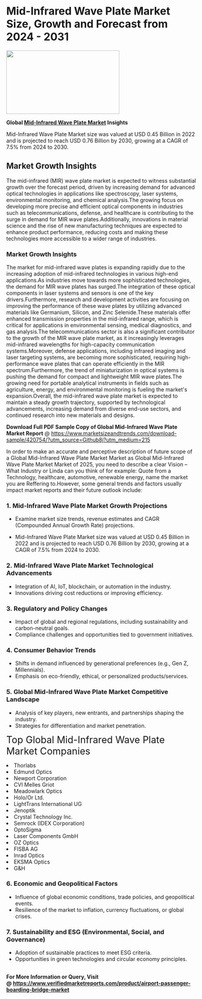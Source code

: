 <H1>Mid-Infrared Wave Plate Market Size, Growth and Forecast from 2024 - 2031</H1><img class="aligncenter size-medium wp-image-584254" src="https://thirdeyenews.in/wp-content/uploads/2024/09/Global-Market-Research-300x168.jpeg" alt="" width="300" height="168" /><p><strong>Global&nbsp;<a href="https://www.marketsizeandtrends.com/download-sample/420754/?utm_source=Github8j?utm_medium=215">Mid-Infrared Wave Plate Market</a> Insights</strong></p><p>Mid-Infrared Wave Plate Market size was valued at USD 0.45 Billion in 2022 and is projected to reach USD 0.76 Billion by 2030, growing at a CAGR of 7.5% from 2024 to 2030.</p><p><h2>Market Growth Insights</h2> The mid-infrared (MIR) wave plate market is expected to witness substantial growth over the forecast period, driven by increasing demand for advanced optical technologies in applications like spectroscopy, laser systems, environmental monitoring, and chemical analysis.The growing focus on developing more precise and efficient optical components in industries such as telecommunications, defense, and healthcare is contributing to the surge in demand for MIR wave plates.Additionally, innovations in material science and the rise of new manufacturing techniques are expected to enhance product performance, reducing costs and making these technologies more accessible to a wider range of industries. <h3>Market Growth Insights</h3> The market for mid-infrared wave plates is expanding rapidly due to the increasing adoption of mid-infrared technologies in various high-end applications.As industries move towards more sophisticated technologies, the demand for MIR wave plates has surged.The integration of these optical components in laser systems and sensors is one of the key drivers.Furthermore, research and development activities are focusing on improving the performance of these wave plates by utilizing advanced materials like Germanium, Silicon, and Zinc Selenide.These materials offer enhanced transmission properties in the mid-infrared range, which is critical for applications in environmental sensing, medical diagnostics, and gas analysis.The telecommunications sector is also a significant contributor to the growth of the MIR wave plate market, as it increasingly leverages mid-infrared wavelengths for high-capacity communication systems.Moreover, defense applications, including infrared imaging and laser targeting systems, are becoming more sophisticated, requiring high-performance wave plates that can operate efficiently in the MIR spectrum.Furthermore, the trend of miniaturization in optical systems is pushing the demand for compact and lightweight MIR wave plates.The growing need for portable analytical instruments in fields such as agriculture, energy, and environmental monitoring is fueling the market's expansion.Overall, the mid-infrared wave plate market is expected to maintain a steady growth trajectory, supported by technological advancements, increasing demand from diverse end-use sectors, and continued research into new materials and designs.</p><p><span class=""><strong>Download Full PDF Sample Copy of Global Mid-Infrared Wave Plate Market Report</strong> @ <a href="https://www.marketsizeandtrends.com/download-sample/420754/?utm_source=Github8j?utm_medium=215" target="_blank">https://www.marketsizeandtrends.com/download-sample/420754/?utm_source=Github8j?utm_medium=215</a></span></p><p>In order to make an accurate and perceptive description of future scope of a Global&nbsp;Mid-Infrared Wave Plate Market Market as Global&nbsp;Mid-Infrared Wave Plate Market Market of 2025, you need to describe a clear Vision &ndash; What Industry or Linda can you think of for example: Quote from a Technology, healthcare, automotive, renewable energy, name the market you are Reffering to.However, some general trends and factors usually impact market reports and their future outlook include:</p><h3>1.&nbsp;<strong>Mid-Infrared Wave Plate Market Growth Projections</strong></h3><ul><li>Examine market size trends, revenue estimates and CAGR (Compounded Annual Growth Rate) projections.</li><li><p>Mid-Infrared Wave Plate Market size was valued at USD 0.45 Billion in 2022 and is projected to reach USD 0.76 Billion by 2030, growing at a CAGR of 7.5% from 2024 to 2030.</p></li></ul><h3>2.&nbsp;<strong>Mid-Infrared Wave Plate Market Technological Advancements</strong></h3><ul><li>Integration of AI, IoT, blockchain, or automation in the industry.</li><li>Innovations driving cost reductions or improving efficiency.</li></ul><h3>3.&nbsp;<strong>Regulatory and Policy Changes</strong></h3><ul><li>Impact of global and regional regulations, including sustainability and carbon-neutral goals.</li><li>Compliance challenges and opportunities tied to government initiatives.</li></ul><h3>4.&nbsp;<strong>Consumer Behavior Trends</strong></h3><ul><li>Shifts in demand influenced by generational preferences (e.g., Gen Z, Millennials).</li><li>Emphasis on eco-friendly, ethical, or personalized products/services.</li></ul><h3>5.&nbsp;<strong>Global Mid-Infrared Wave Plate Market Competitive Landscape</strong></h3><ul><li>Analysis of key players, new entrants, and partnerships shaping the industry.</li><li>Strategies for differentiation and market penetration.</li></ul><p data-pm-slice="1 1 []"><span style="color: inherit; font-family: inherit; font-size: 25px;">Top Global Mid-Infrared Wave Plate Market Companies</span></p><div class="" data-test-id=""><p><li>Thorlabs</li><li> Edmund Optics</li><li> Newport Corporation</li><li> CVI Melles Griot</li><li> Meadowlark Optics</li><li> Holo/Or Ltd.</li><li> LightTrans International UG</li><li> Jenoptik</li><li> Crystal Technology Inc.</li><li> Semrock (IDEX Corporation)</li><li> OptoSigma</li><li> Laser Components GmbH</li><li> OZ Optics</li><li> FISBA AG</li><li> Inrad Optics</li><li> EKSMA Optics</li><li> G&H</li></p></div><h3>6.&nbsp;<strong>Economic and Geopolitical Factors</strong></h3><ul><li>Influence of global economic conditions, trade policies, and geopolitical events.</li><li>Resilience of the market to inflation, currency fluctuations, or global crises.</li></ul><h3>7.&nbsp;<strong>Sustainability and ESG (Environmental, Social, and Governance)</strong></h3><ul><li>Adoption of sustainable practices to meet ESG criteria.</li><li>Opportunities in green technologies and circular economy principles.</li></ul><h2><strong style="font-size: 14px;">For More Information or Query, Visit @&nbsp;</strong><a style="background-color: #ffffff; font-size: 14px;" href="https://www.marketsizeandtrends.com/report/mid-infrared-wave-plate-market/" target="_blank">https://www.verifiedmarketreports.com/product/airport-passenger-boarding-bridge-market</a></h2>